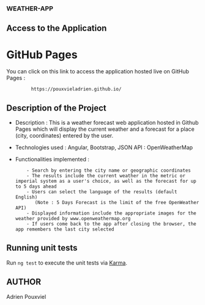 ### WEATHER-APP ###

##  Access to the Application  ##
# GitHub Pages 
You can click on this link to access the application hosted live on GitHub Pages :
            
             https://pouxvieladrien.github.io/


## Description of the Project ##
- Description : This is a weather forecast web application hosted in Github Pages which will display the current weather and a forecast for a place (city, coordinates) entered by the user.
- Technologies used : Angular, Bootstrap, JSON API : OpenWeatherMap
- Functionalities implemented : 

          - Search by entering the city name or geographic coordinates
          - The results include the current weather in the metric or imperial system as a user's choice, as well as the forecast for up to 5 days ahead 
          - Users can select the language of the results (default English)
             (Note : 5 Days Forecast is the limit of the free OpenWeather API)
          - Displayed information include the appropriate images for the weather provided by www.openweathermap.org
          - If users come back to the app after closing the browser, the app remembers the last city selected




  

## Running unit tests

Run `ng test` to execute the unit tests via [Karma](https://karma-runner.github.io).

## AUTHOR ##
Adrien Pouxviel
